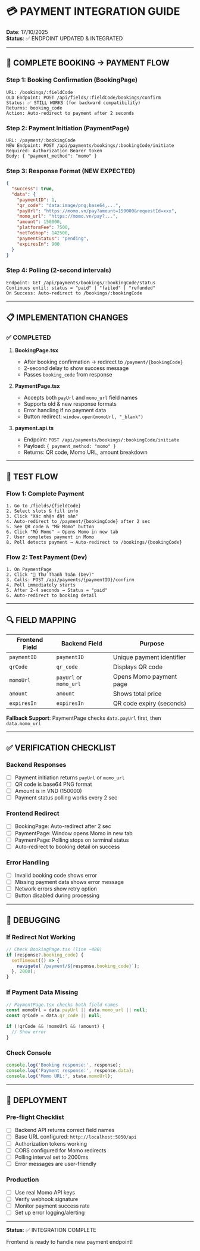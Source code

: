# 💳 PAYMENT INTEGRATION GUIDE

**Date**: 17/10/2025  
**Status**: ✅ ENDPOINT UPDATED & INTEGRATED

---

## 🔄 COMPLETE BOOKING → PAYMENT FLOW

### Step 1: Booking Confirmation (BookingPage)
```
URL: /bookings/:fieldCode
OLD Endpoint: POST /api/fields/:fieldCode/bookings/confirm
Status: ✅ STILL WORKS (for backward compatibility)
Returns: booking_code
Action: Auto-redirect to payment after 2 seconds
```

### Step 2: Payment Initiation (PaymentPage)
```
URL: /payment/:bookingCode
NEW Endpoint: POST /api/payments/bookings/:bookingCode/initiate
Required: Authorization Bearer token
Body: { "payment_method": "momo" }
```

### Step 3: Response Format (NEW EXPECTED)
```json
{
  "success": true,
  "data": {
    "paymentID": 1,
    "qr_code": "data:image/png;base64,...",
    "payUrl": "https://momo.vn/pay?amount=150000&requestId=xxx",
    "momo_url": "https://momo.vn/pay?...",
    "amount": 150000,
    "platformFee": 7500,
    "netToShop": 142500,
    "paymentStatus": "pending",
    "expiresIn": 900
  }
}
```

### Step 4: Polling (2-second intervals)
```
Endpoint: GET /api/payments/bookings/:bookingCode/status
Continues until: status = "paid" | "failed" | "refunded"
On Success: Auto-redirect to /bookings/:bookingCode
```

---

## 📋 IMPLEMENTATION CHANGES

### ✅ COMPLETED

1. **BookingPage.tsx**
   - After booking confirmation → redirect to `/payment/{bookingCode}`
   - 2-second delay to show success message
   - Passes `booking_code` from response

2. **PaymentPage.tsx**
   - Accepts both `payUrl` and `momo_url` field names
   - Supports old & new response formats
   - Error handling if no payment data
   - Button redirect: `window.open(momoUrl, "_blank")`

3. **payment.api.ts**
   - Endpoint: `POST /api/payments/bookings/:bookingCode/initiate`
   - Payload: `{ payment_method: "momo" }`
   - Returns: QR code, Momo URL, amount breakdown

---

## 🧪 TEST FLOW

### Flow 1: Complete Payment
```
1. Go to /fields/{fieldCode}
2. Select slots & fill info
3. Click "Xác nhận đặt sân"
4. Auto-redirect to /payment/{bookingCode} after 2 sec
5. See QR code & "Mở Momo" button
6. Click "Mở Momo" → Opens Momo in new tab
7. User completes payment in Momo
8. Poll detects payment → Auto-redirect to /bookings/{bookingCode}
```

### Flow 2: Test Payment (Dev)
```
1. On PaymentPage
2. Click "🧪 Thử Thanh Toán (Dev)"
3. Calls: POST /api/payments/{paymentID}/confirm
4. Poll immediately starts
5. After 2-4 seconds → Status = "paid"
6. Auto-redirect to booking detail
```

---

## 🔍 FIELD MAPPING

| Frontend Field | Backend Field | Purpose |
|---|---|---|
| `paymentID` | `paymentID` | Unique payment identifier |
| `qrCode` | `qr_code` | Displays QR code |
| `momoUrl` | `payUrl` or `momo_url` | Opens Momo payment page |
| `amount` | `amount` | Shows total price |
| `expiresIn` | `expiresIn` | QR code expiry (seconds) |

**Fallback Support**: PaymentPage checks `data.payUrl` first, then `data.momo_url`

---

## ✅ VERIFICATION CHECKLIST

### Backend Responses
- [ ] Payment initiation returns `payUrl` or `momo_url`
- [ ] QR code is base64 PNG format
- [ ] Amount is in VND (150000)
- [ ] Payment status polling works every 2 sec

### Frontend Redirect
- [ ] BookingPage: Auto-redirect after 2 sec
- [ ] PaymentPage: Window opens Momo in new tab
- [ ] PaymentPage: Polling stops on terminal status
- [ ] Auto-redirect to booking detail on success

### Error Handling
- [ ] Invalid booking code shows error
- [ ] Missing payment data shows error message
- [ ] Network errors show retry option
- [ ] Button disabled during processing

---

## 🐛 DEBUGGING

### If Redirect Not Working
```typescript
// Check BookingPage.tsx (line ~480)
if (response?.booking_code) {
  setTimeout(() => {
    navigate(`/payment/${response.booking_code}`);
  }, 2000);
}
```

### If Payment Data Missing
```typescript
// PaymentPage.tsx checks both field names
const momoUrl = data.payUrl || data.momo_url || null;
const qrCode = data.qr_code || null;

if (!qrCode && !momoUrl && !amount) {
  // Show error
}
```

### Check Console
```javascript
console.log('Booking response:', response);
console.log('Payment response:', response.data);
console.log('Momo URL:', state.momoUrl);
```

---

## 🚀 DEPLOYMENT

### Pre-flight Checklist
- [ ] Backend API returns correct field names
- [ ] Base URL configured: `http://localhost:5050/api`
- [ ] Authorization tokens working
- [ ] CORS configured for Momo redirects
- [ ] Polling interval set to 2000ms
- [ ] Error messages are user-friendly

### Production
- [ ] Use real Momo API keys
- [ ] Verify webhook signature
- [ ] Monitor payment success rate
- [ ] Set up error logging/alerting

---

**Status**: ✅ INTEGRATION COMPLETE

Frontend is ready to handle new payment endpoint!
